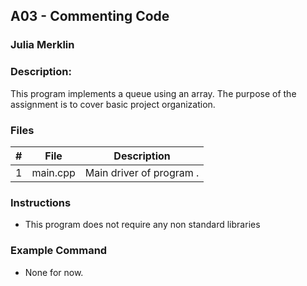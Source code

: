 ## A03 - Commenting Code
### Julia Merklin
### Description:

This program implements a queue using an array. The purpose of the assignment is to cover basic project organization.

### Files

|   #   | File     | Description                      |
| :---: | -------- | -------------------------------- |
|   1   | main.cpp | Main driver of program .         |


### Instructions

- This program does not require any non standard libraries

### Example Command

- None for now.
